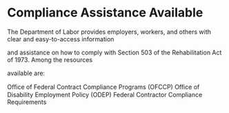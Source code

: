 # Compliance Assistance Available

The Department of Labor provides employers, workers, and others with clear and easy-to-access information

and assistance on how to comply with Section 503 of the Rehabilitation Act of 1973. Among the resources

available are:

Oﬃce of Federal Contract Compliance Programs (OFCCP) Oﬃce of Disability Employment Policy (ODEP) Federal Contractor Compliance Requirements